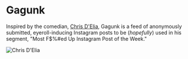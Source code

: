 # Gagunk 

Inspired by the comedian, [Chris D'Elia](https://www.chrisdelia.com), Gagunk is a feed of anonymously submitted, eyeroll-inducing Instagram posts to be (*hopefully*) used in his segment, "Most F$%#ed Up Instagram Post of the Week."

![Chris D'Elia](
https://thumbs.gfycat.com/KnobbyDisastrousHousefly-size_restricted.gif "Chris D'Elia")
